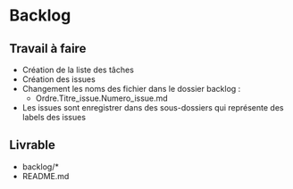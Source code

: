# Backlog

## Travail à faire

- Création de la liste des tâches
- Création des issues
- Changement les noms des fichier dans le dossier backlog :
    - Ordre.Titre_issue.Numero_issue.md
- Les issues sont enregistrer dans des sous-dossiers qui représente des labels des issues


## Livrable 

- backlog/*
- README.md
